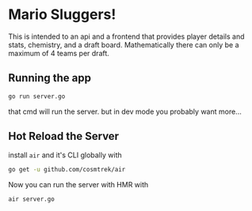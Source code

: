 # Mario Sluggers!
This is intended to an api and a frontend that provides player details and stats, chemistry, and a draft board. Mathematically there can only be a maximum of 4 teams per draft. 

## Running the app
```bash
go run server.go
```
that cmd will run the server. but in dev mode you probably want more...


## Hot Reload the Server
install `air` and it's CLI globally with 
```bash
go get -u github.com/cosmtrek/air
```
Now you can run the server with HMR with 
```bash
air server.go
```


